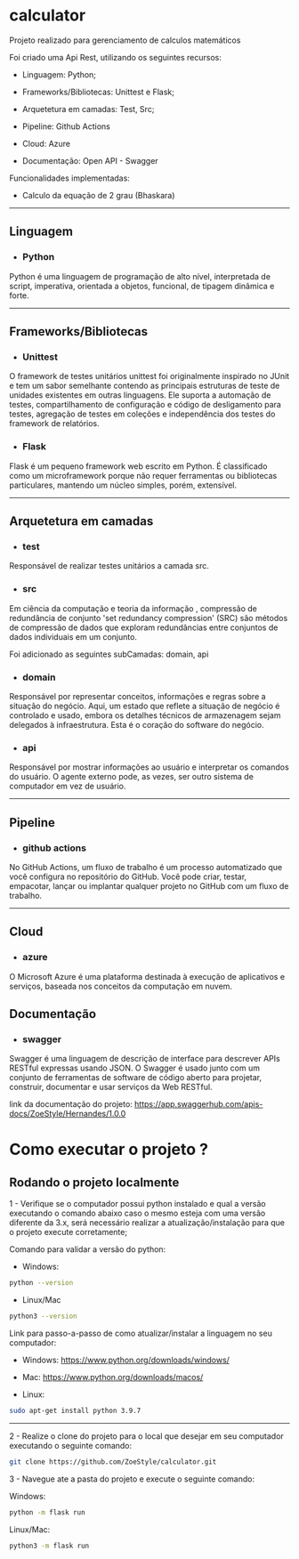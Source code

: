 # calculator

Projeto realizado para gerenciamento de calculos matemáticos

Foi criado uma Api Rest, utilizando os seguintes recursos:

- Linguagem: Python;

- Frameworks/Bibliotecas: Unittest e Flask;

- Arquetetura em camadas: Test, Src;

- Pipeline: Github Actions

- Cloud: Azure

- Documentação: Open API - Swagger

Funcionalidades implementadas:

- Calculo da equação de 2 grau (Bhaskara)

---

## Linguagem

- ### Python

Python é uma linguagem de programação de alto nível, interpretada de script, imperativa, orientada a objetos, funcional, de tipagem dinâmica e forte.

---

## Frameworks/Bibliotecas

- ### Unittest

O framework de testes unitários unittest foi originalmente inspirado no JUnit e tem um sabor semelhante contendo as principais estruturas de teste de unidades existentes em outras linguagens. Ele suporta a automação de testes, compartilhamento de configuração e código de desligamento para testes, agregação de testes em coleções e independência dos testes do framework de relatórios.

- ### Flask

Flask é um pequeno framework web escrito em Python. É classificado como um microframework porque não requer ferramentas ou bibliotecas particulares, mantendo um núcleo simples, porém, extensível.

---

## Arquetetura em camadas

- ### test

Responsável de realizar testes unitários a camada src.

- ### src

Em ciência da computação e teoria da informação , compressão de redundância de conjunto 'set redundancy compression' (SRC) são métodos de compressão de dados que exploram redundâncias entre conjuntos de dados individuais em um conjunto.

Foi adicionado as seguintes subCamadas: domain, api

- ### domain

Responsável por representar conceitos, informações e regras sobre a situação do negócio. Aqui, um estado que reflete a situação de negócio é controlado e usado, embora os detalhes técnicos de armazenagem sejam delegados à infraestrutura. Esta é o coração do software do negócio.

- ### api

Responsável por mostrar informações ao usuário e interpretar os comandos do usuário. O agente externo pode, as vezes, ser outro sistema de computador em vez de usuário.
       
---

## Pipeline

- ### github actions

No GitHub Actions, um fluxo de trabalho é um processo automatizado que você configura no repositório do GitHub. Você pode criar, testar, empacotar, lançar ou implantar qualquer projeto no GitHub com um fluxo de trabalho.

---

## Cloud

- ### azure

O Microsoft Azure é uma plataforma destinada à execução de aplicativos e serviços, baseada nos conceitos da computação em nuvem.

## Documentação

- ### swagger

Swagger é uma linguagem de descrição de interface para descrever APIs RESTful expressas usando JSON. O Swagger é usado junto com um conjunto de ferramentas de software de código aberto para projetar, construir, documentar e usar serviços da Web RESTful.

link da documentação do projeto: https://app.swaggerhub.com/apis-docs/ZoeStyle/Hernandes/1.0.0

# Como executar o projeto ?

## Rodando o projeto localmente

1 - Verifique se o computador possui python instalado e qual a versão executando o comando abaixo caso o mesmo esteja com uma versão diferente da 3.x, será necessário realizar a atualização/instalação para que o projeto execute corretamente;

Comando para validar a versão do python:

- Windows:
~~~ bash
python --version
~~~

- Linux/Mac
~~~ bash
python3 --version
~~~

Link para passo-a-passo de como atualizar/instalar a linguagem no seu computador:

- Windows: https://www.python.org/downloads/windows/

- Mac: https://www.python.org/downloads/macos/

- Linux:
~~~ bash
sudo apt-get install python 3.9.7
~~~

---

2 - Realize o clone do projeto para o local que desejar em seu computador executando o seguinte comando:

~~~~bash
git clone https://github.com/ZoeStyle/calculator.git
~~~~

3 - Navegue ate a pasta do projeto e execute o seguinte comando:

Windows:
~~~~bash
python -m flask run
~~~~

Linux/Mac:
~~~~bash
python3 -m flask run
~~~~
